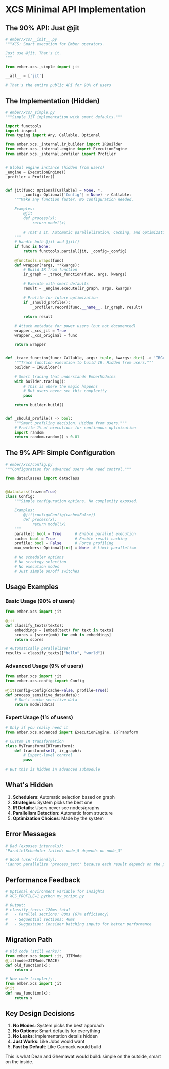 # XCS Minimal API Implementation

## The 90% API: Just @jit

```python
# ember/xcs/__init__.py
"""XCS: Smart execution for Ember operators.

Just use @jit. That's it.
"""

from ember.xcs._simple import jit

__all__ = ['jit']

# That's the entire public API for 90% of users
```

## The Implementation (Hidden)

```python
# ember/xcs/_simple.py
"""Simple JIT implementation with smart defaults."""

import functools
import inspect
from typing import Any, Callable, Optional

from ember.xcs._internal.ir_builder import IRBuilder
from ember.xcs._internal.engine import ExecutionEngine
from ember.xcs._internal.profiler import Profiler


# Global engine instance (hidden from users)
_engine = ExecutionEngine()
_profiler = Profiler()


def jit(func: Optional[Callable] = None, *, 
        _config: Optional['Config'] = None) -> Callable:
    """Make any function faster. No configuration needed.
    
    Examples:
        @jit
        def process(x):
            return model(x)
            
        # That's it. Automatic parallelization, caching, and optimization.
    """
    # Handle both @jit and @jit()
    if func is None:
        return functools.partial(jit, _config=_config)
    
    @functools.wraps(func)
    def wrapper(*args, **kwargs):
        # Build IR from function
        ir_graph = _trace_function(func, args, kwargs)
        
        # Execute with smart defaults
        result = _engine.execute(ir_graph, args, kwargs)
        
        # Profile for future optimization
        if _should_profile():
            _profiler.record(func.__name__, ir_graph, result)
        
        return result
    
    # Attach metadata for power users (but not documented)
    wrapper._xcs_jit = True
    wrapper._xcs_original = func
    
    return wrapper


def _trace_function(func: Callable, args: tuple, kwargs: dict) -> 'IRGraph':
    """Trace function execution to build IR. Hidden from users."""
    builder = IRBuilder()
    
    # Smart tracing that understands EmberModules
    with builder.tracing():
        # This is where the magic happens
        # But users never see this complexity
        pass
    
    return builder.build()


def _should_profile() -> bool:
    """Smart profiling decision. Hidden from users."""
    # Profile 1% of executions for continuous optimization
    import random
    return random.random() < 0.01
```

## The 9% API: Simple Configuration

```python
# ember/xcs/config.py
"""Configuration for advanced users who need control."""

from dataclasses import dataclass


@dataclass(frozen=True)
class Config:
    """Simple configuration options. No complexity exposed.
    
    Examples:
        @jit(config=Config(cache=False))
        def process(x):
            return model(x)
    """
    parallel: bool = True      # Enable parallel execution
    cache: bool = True         # Enable result caching  
    profile: bool = False      # Force profiling
    max_workers: Optional[int] = None  # Limit parallelism
    
    # No scheduler options
    # No strategy selection
    # No execution modes
    # Just simple on/off switches
```

## Usage Examples

### Basic Usage (90% of users)
```python
from ember.xcs import jit

@jit
def classify_texts(texts):
    embeddings = [embed(text) for text in texts]
    scores = [score(emb) for emb in embeddings]
    return scores

# Automatically parallelized!
results = classify_texts(["hello", "world"])
```

### Advanced Usage (9% of users)
```python
from ember.xcs import jit
from ember.xcs.config import Config

@jit(config=Config(cache=False, profile=True))
def process_sensitive_data(data):
    # Don't cache sensitive data
    return model(data)
```

### Expert Usage (1% of users)
```python
# Only if you really need it
from ember.xcs.advanced import ExecutionEngine, IRTransform

# Custom IR transformation
class MyTransform(IRTransform):
    def transform(self, ir_graph):
        # Expert-level control
        pass

# But this is hidden in advanced submodule
```

## What's Hidden

1. **Schedulers**: Automatic selection based on graph
2. **Strategies**: System picks the best one
3. **IR Details**: Users never see nodes/graphs
4. **Parallelism Detection**: Automatic from structure
5. **Optimization Choices**: Made by the system

## Error Messages

```python
# Bad (exposes internals):
"ParallelScheduler failed: node_5 depends on node_3"

# Good (user-friendly):
"Cannot parallelize 'process_text' because each result depends on the previous one"
```

## Performance Feedback

```python
# Optional environment variable for insights
# XCS_PROFILE=1 python my_script.py

# Output:
# classify_texts: 120ms total
#   - Parallel sections: 80ms (67% efficiency)
#   - Sequential sections: 40ms
#   - Suggestion: Consider batching inputs for better performance
```

## Migration Path

```python
# Old code (still works):
from ember.xcs import jit, JITMode
@jit(mode=JITMode.TRACE)
def old_function(x):
    return x

# New code (simpler):
from ember.xcs import jit
@jit
def new_function(x):
    return x
```

## Key Design Decisions

1. **No Modes**: System picks the best approach
2. **No Options**: Smart defaults for everything
3. **No Leaks**: Implementation details hidden
4. **Just Works**: Like Jobs would want
5. **Fast by Default**: Like Carmack would build

This is what Dean and Ghemawat would build: simple on the outside, smart on the inside.